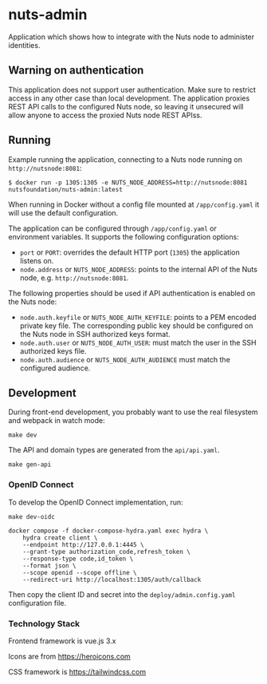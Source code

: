 # nuts-admin
Application which shows how to integrate with the Nuts node to administer identities.

## Warning on authentication

This application does not support user authentication. Make sure to restrict access in any other case than local development. 
The application proxies REST API calls to the configured Nuts node, so leaving it unsecured will allow anyone to access the proxied Nuts node REST APIss.

## Running
Example running the application, connecting to a Nuts node running on `http://nutsnode:8081`:

```shell
$ docker run -p 1305:1305 -e NUTS_NODE_ADDRESS=http://nutsnode:8081 nutsfoundation/nuts-admin:latest
```

When running in Docker without a config file mounted at `/app/config.yaml` it will use the default configuration.

The application can be configured through `/app/config.yaml` or environment variables.
It supports the following configuration options:

- `port` or `PORT`: overrides the default HTTP port (`1305`) the application listens on. 
- `node.address` or `NUTS_NODE_ADDRESS`: points to the internal API of the Nuts node, e.g. `http://nutsnode:8081`.

The following properties should be used if API authentication is enabled on the Nuts node:
- `node.auth.keyfile` or `NUTS_NODE_AUTH_KEYFILE`: points to a PEM encoded private key file. The corresponding public key should be configured on the Nuts node in SSH authorized keys format.
- `node.auth.user` or `NUTS_NODE_AUTH_USER`: must match the user in the SSH authorized keys file.
- `node.auth.audience` or `NUTS_NODE_AUTH_AUDIENCE` must match the configured audience.

## Development

During front-end development, you probably want to use the real filesystem and webpack in watch mode:

```shell
make dev
```

The API and domain types are generated from the `api/api.yaml`.
```shell
make gen-api
```

### OpenID Connect

To develop the OpenID Connect implementation, run:

```shell
make dev-oidc
```

```shell
docker compose -f docker-compose-hydra.yaml exec hydra \
    hydra create client \
    --endpoint http://127.0.0.1:4445 \
    --grant-type authorization_code,refresh_token \
    --response-type code,id_token \
    --format json \
    --scope openid --scope offline \
    --redirect-uri http://localhost:1305/auth/callback
```

Then copy the client ID and secret into the `deploy/admin.config.yaml` configuration file.

### Technology Stack

Frontend framework is vue.js 3.x

Icons are from https://heroicons.com

CSS framework is https://tailwindcss.com
